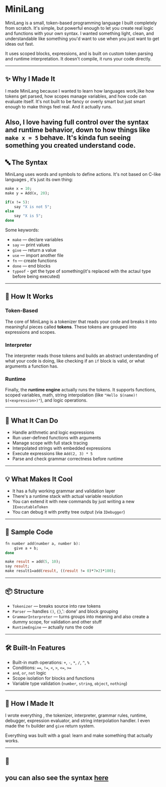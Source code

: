 # MiniLang

MiniLang is a small, token-based programming language I built completely from scratch. It's simple, but powerful enough to let you create real logic and functions with your own syntax. I wanted something light, clean, and understandable like something you'd want to use when you just want to get ideas out fast.

It uses scoped blocks, expressions, and is built on custom token parsing and runtime interpretation. It doesn't compile, it runs your code directly.

---

## ✨ Why I Made It

I made MiniLang because I wanted to learn how languages work,like how tokens get parsed, how scopes manage variables, and how code can evaluate itself. It's not built to be fancy or overly smart but just smart enough to make things feel real. And it actually runs.

Also, I love having full control over the syntax and runtime behavior, down to how things like `make x = 5` behave. It's kinda fun seeing something you created understand code.
---

## 🔤 The Syntax

MiniLang uses words and symbols to define actions. It's not based on C-like languages , it's just its own thing:

```ml
make x = 10;
make y = Add(x, 20);

if(x != 5):
    say "X is not 5";
else
    say "X is 5";
done
```

Some keywords:

* `make` — declare variables
* `say` — print values
* `give` — return a value
* `use` — import another file
* `fn` — create functions
* `done` — end blocks
* `typeof` - get the type of something(it's replaced with the actaul type before being executed)
---

## 🧠 How It Works

### Token-Based

The core of MiniLang is a tokenizer that reads your code and breaks it into meaningful pieces called **tokens**. These tokens are grouped into expressions and scopes.

### Interpreter

The interpreter reads those tokens and builds an abstract understanding of what your code is doing, like checking if an `if` block is valid, or what arguments a function has.

### Runtime

Finally, the **runtime engine** actually runs the tokens. It supports functions, scoped variables, math, string interpolation (like `"Hello $(name)! $(<expression>)"`), and logic operations.

---

## 🚀 What It Can Do

* Handle arithmetic and logic expressions
* Run user-defined functions with arguments
* Manage scope with full stack tracing
* Interpolated strings with embedded expressions
* Execute expressions like `Add(2, 3) * 5`
* Parse and check grammar correctness before runtime

---

## 💡 What Makes It Cool

* It has a fully working grammar and validation layer
* There's a runtime stack with actual variable resolution
* You can extend it with new commands by just writing a new `IExecutableToken`
* You can debug it with pretty tree output (via `IDebugger`)

---

## 🧪 Sample Code

```ml
fn number add(number a, number b):
    give a + b;
done

make result = add(5, 10);
say result;
make result1=add(result, ((result != 0)*7>2)*100);
```

---

## 📦 Structure

* `Tokenizer` — breaks source into raw tokens
* `Parser` — handles `()`, `{}`,': done' and block grouping
* `GrammarInterpreter` — turns groups into meaning and also create a dummy scope, for validation and other stuff
* `RuntimeEngine` — actually runs the code

---

## 🛠️ Built-In Features

* Built-in math operations: `+`, `-`, `*`, `/`, `^`, `%`
* Conditions: `==`, `!=`, `<`, `>`, `<=`, `>=`
* `and`, `or`, `not` logic
* Scope isolation for blocks and functions
* Variable type validation (`number`, `string`, `object`, `nothing`)

---

## 📘 How I Made It

I wrote everything , the tokenizer, interpreter, grammar rules, runtime, debugger, expression evaluator, and string interpolation handler. I even made the `fn` builder and `give` return system.

Everything was built with a goal: learn and make something that actually works.

---

## 💭 

you can also see the syntax [here](https://github.com/Error-404-0000/MiniLang/tree/master/MiniLangGuide)
---

